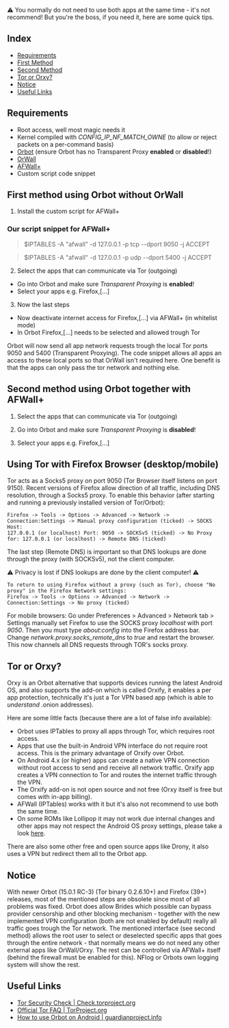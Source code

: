 :warning: You normally do not need to use both apps at the same time - it's not recommend! 
But you're the boss, if you need it, here are some quick tips.

Index
-----

* [Requirements](#requirements)
* [First Method](#first-method)
* [Second Method](#second-method)
* [Tor or Orxy?](#tor-or-orxy-?)
* [Notice](#notice)
* [Useful Links](#useful-links)


Requirements
------------

* Root access, well most magic needs it 
* Kernel compiled with _CONFIG_IP_NF_MATCH_OWNE_ (to allow or reject packets on a per-command basis)
* [Orbot](https://guardianproject.info/apps/orbot/) (ensure Orbot has no Transparent Proxy **enabled** or **disabled**!)
* [OrWall](https://orwall.org/) 
* [AFWall+](https://github.com/ukanth/afwall)
* Custom script code snippet

First method using Orbot without OrWall
------------

1) Install the custom script for AFWall+

### Our script snippet for AFWall+
> $IPTABLES -A "afwall" -d 127.0.0.1 -p tcp --dport 9050 -j ACCEPT

> $IPTABLES -A "afwall" -d 127.0.0.1 -p udp --dport 5400 -j ACCEPT


2) Select the apps that can communicate via Tor (outgoing)

* Go into Orbot and make sure _Transparent_ _Proxying_ is **enabled**!
* Select your apps e.g. Firefox,[...]


3) Now the last steps

* Now deactivate internet access for Firefox,[...] via AFWall+ (in whitelist mode)
* In Orbot Firefox,[...] needs to be selected and allowed trough Tor 

Orbot will now send all app network requests trough the local Tor ports 9050 and 5400 (Transparent Proxying). The code snippet allows all apps an access to these local ports so that OrWall isn't required here. One benefit is that the apps can only pass the tor network and nothing else.

Second method using Orbot together with AFWall+
------------

1) Select the apps that can communicate via Tor (outgoing)


2) Go into Orbot and make sure _Transparent_ _Proxying_ is **disabled**!


3) Select your apps e.g. Firefox,[...]


Using Tor with Firefox Browser (desktop/mobile)
------------

Tor acts as a Socks5 proxy on port 9050 (Tor Browser itself listens on port 9150). Recent versions of Firefox allow direction of all traffic, including DNS resolution, through a Socks5 proxy. To enable this behavior (after starting and running a previously installed version of Tor/Orbot):

    Firefox -> Tools -> Options -> Advanced -> Network -> Connection:Settings -> Manual proxy configuration (ticked) -> SOCKS Host: 
    127.0.0.1 (or localhost) Port: 9050 -> SOCKSv5 (ticked) -> No Proxy for: 127.0.0.1 (or localhost) -> Remote DNS (ticked)

The last step (Remote DNS) is important so that DNS lookups are done through the proxy (with SOCKSv5), not the client computer. 

:warning: Privacy is lost if DNS lookups are done by the client computer! :warning:

    To return to using Firefox without a proxy (such as Tor), choose "No proxy" in the Firefox Network settings: 
    Firefox -> Tools -> Options -> Advanced -> Network -> Connection:Settings -> No proxy (ticked)

For mobile browsers:
Go under Preferences > Advanced > Network tab > Settings manually set Firefox to use the SOCKS proxy _localhost_ with port _9050_. Then you must type _about:config_ into the Firefox address bar. Change _network.proxy.socks_remote_dns_ to _true_ and restart the browser. This now channels all DNS requests through TOR's socks proxy. 

Tor or Orxy?
------------

Orxy is an Orbot alternative that supports devices running the latest Android OS, and also supports the add-on which is called Orxify, it enables a per app protection, technically it's just a Tor VPN based app (which is able to _understand_ .onion addresses).

Here are some little facts (because there are a lot of false info available):
* Orbot uses IPTables to proxy all apps through Tor, which requires root access.
* Apps that use the built-in Android VPN interface do not require root access. This is the primary advantage of Orxify over Orbot.
* On Android 4.x (or higher) apps can create a native VPN connection without root access to send and receive all network traffic. Orxify app creates a VPN connection to Tor and routes the internet traffic through the VPN.
* The Orxify add-on is not open source and not free (Orxy itself is free but comes with in-app billing).
* AFWall (IPTables) works with it but it's also not recommend to use both the same time.
* On some ROMs like Lollipop it may not work due internal changes and other apps may not respect the Android OS proxy settings, please take a look [here](https://code.google.com/p/android-developer-preview/issues/detail?id=346).

There are also some other free and open source apps like Drony, it also uses a VPN but redirect them all to the Orbot app.


Notice
------------

With newer Orbot (15.0.1 RC-3) (Tor binary 0.2.6.10+) and Firefox (39+) releases, most of the mentioned steps are obsolete since most of all problems was fixed. Orbot does allow Brides which possible can bypass provider censorship and other blocking mechanism - together with the new implemented VPN configuration (both are not enabled by default) really all traffic goes trough the Tor network. The mentioned interface (see second method) allows the root user to select or deselected specific apps that goes through the entire network - that normally means we do not need any other external apps like OrWall/Orxy. The rest can be controlled via AFWall+ itself (behind the firewall must be enabled for this). NFlog or Orbots own logging system will show the rest. 


Useful Links
------------

* [Tor Security Check | Check.torproject.org](https://check.torproject.org/)
* [Official Tor FAQ | TorProject.org](https://www.torproject.org/docs/faq.html.en)
* [How to use Orbot on Android | guardianproject.info](https://guardianproject.info/howto/browsefreely/)
